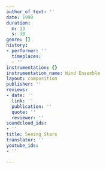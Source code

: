```yaml
---
author_of_text: ''
date: 1998
duration:
  m: 13
  s: 30
genre: []
history:
- performer: ''
  timeplaces:
  - ''
instrumentation: {}
instrumentation_name: Wind Ensemble
layout: composition
publisher: ''
reviews:
- date: ''
  link: ''
  publication: ''
  quote: ''
  reviewer: ''
soundcloud_ids:
- ''
title: Seeing Stars
translator: ''
youtube_ids:
- ''

---
```

